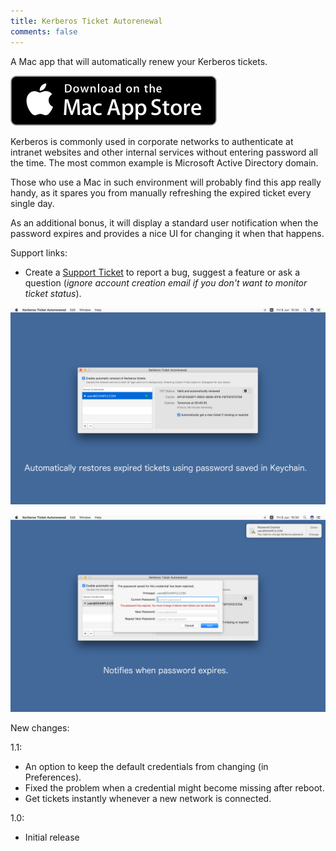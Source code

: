 ```yaml
---
title: Kerberos Ticket Autorenewal
comments: false
---
```


A Mac app that will automatically renew your Kerberos tickets.

[![Download Kerberos Ticket Autorenewal on Mac App Store](/img/macapps/mac-app-store-badge.svg)](https://itunes.apple.com/app/id1246781916)

Kerberos is commonly used in corporate networks to authenticate at intranet websites and other internal services without entering password all the time. The most common example is Microsoft Active Directory domain.

Those who use a Mac in such environment will probably find this app really handy, as it spares you from manually refreshing the expired ticket every single day.

As an additional bonus, it will display a standard user notification when the password expires and provides a nice UI for changing it when that happens.

Support links:

  * Create a [Support Ticket](https://hamstergene.freshdesk.com/support/tickets/new) to report a bug, suggest a feature or ask a question (*ignore account creation email if you don't want to monitor ticket status*).

[![Kerberos Ticket Autorenewal App Screenshot](/img/macapps/ticket-renewer-screenshot1.png)](/img/macapps/ticket-renewer-screenshot1.png)

[![Kerberos Ticket Autorenewal App Screenshot](/img/macapps/ticket-renewer-screenshot2.png)](/img/macapps/ticket-renewer-screenshot2.png)

New changes:

1.1:
* An option to keep the default credentials from changing (in Preferences).
* Fixed the problem when a credential might become missing after reboot.
* Get tickets instantly whenever a new network is connected.

1.0:
* Initial release
